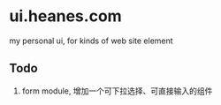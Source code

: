 # ui.heanes.com
my personal ui, for kinds of web site element
## Todo
1. form module, 增加一个可下拉选择、可直接输入的组件